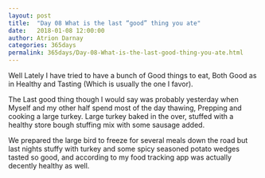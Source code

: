 ```yaml
---
layout: post  
title:  "Day 08 What is the last “good” thing you ate"  
date:   2018-01-08 12:00:00  
author: Atrion Darnay  
categories: 365days
permalink: 365days/Day-08-What-is-the-last-good-thing-you-ate.html  
---
```


  Well Lately I have tried to have a bunch of Good things to eat, Both Good as in Healthy and Tasting (Which is usually the one I favor).
  
  The Last good thing though I would say was probably yesterday when Myself and my other half spend most of the day thawing, Prepping and cooking a large turkey. Large turkey baked in the over, stuffed with a healthy store bough stuffing mix with some sausage added. 
  
  We prepared the large bird to freeze for several meals down the road but last nights stuffy with turkey and some spicy seasoned potato wedges tasted so good, and according to my food tracking app was actually decently healthy as well.
